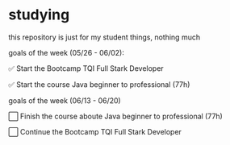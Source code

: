 # studying
this repository is just for my student things, nothing much

goals of the week (05/26 - 06/02): 

  ✅ Start the Bootcamp TQI Full Stark Developer
  
  ✅ Start the course Java beginner to professional (77h)
 
goals of the week (06/13 - 06/20)

  ⬜ Finish the course aboute Java beginner to professional (77h)
  
  ⬜ Continue the Bootcamp TQI Full Stark Developer

